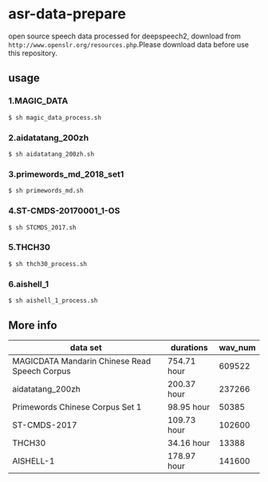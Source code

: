 # asr-data-prepare
open source speech data processed for deepspeech2, download from `http://www.openslr.org/resources.php`.Please download data before 
use this repository.

## usage

### 1.MAGIC_DATA

```
$ sh magic_data_process.sh
```

### 2.aidatatang_200zh

```
$ sh aidatatang_200zh.sh
```

### 3.primewords_md_2018_set1

```
$ sh primewords_md.sh
```

### 4.ST-CMDS-20170001_1-OS

```
$ sh STCMDS_2017.sh
```

### 5.THCH30

```
$ sh thch30_process.sh
```

### 6.aishell_1

```
$ sh aishell_1_process.sh
```

## More info

|data set|durations|wav_num|
|--|--|--|
|MAGICDATA Mandarin Chinese Read Speech Corpus|754.71 hour|609522|
|aidatatang_200zh|200.37 hour|237266|
|Primewords Chinese Corpus Set 1|98.95 hour|50385|
|ST-CMDS-2017|109.73 hour|102600|
|THCH30|34.16 hour|13388|
|AISHELL-1|178.97 hour|141600|
